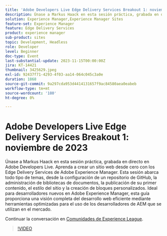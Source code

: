 ```yaml
---
title: 'Adobe Developers Live Edge Delivery Services Breakout 1: noviembre de 2023'
description: Únase a Markus Haack en esta sesión práctica, grabada en directo en Adobe Developers Live. Aprenda a crear un sitio web desde cero con los Edge Delivery Services de Adobe Experience Manager. Esta sesión abarca todo tipo de temas, desde la configuración de un repositorio de GitHub, la administración de bibliotecas de documentos, la publicación de su primer contenido, el estilo del sitio y la creación de bloques personalizados. Ideal para desarrolladores nuevos en Adobe Experience Manager, esta guía proporciona una visión completa del desarrollo web eficiente mediante herramientas optimizadas para el uso de los desarrolladores de AEM que se utilizan en el mercado.
solution: Experience Manager,Experience Manager Sites
feature-set: Experience Manager
feature: Edge Delivery Services
product: experience manager
sub-product: sites
topic: Development, Headless
role: Developer
level: Beginner
doc-type: Event
last-substantial-update: 2023-11-15T00:00:00Z
jira: KT-14421
thumbnail: 3425629.jpeg
exl-id: 92437f71-4293-4f03-aa14-064c045c3a0e
duration: 1868
source-git-commit: 9a297cda953d4414131657f9ac84580aea0eabeb
workflow-type: tm+mt
source-wordcount: '180'
ht-degree: 0%

---
```


# Adobe Developers Live Edge Delivery Services Breakout 1: noviembre de 2023

Únase a Markus Haack en esta sesión práctica, grabada en directo en Adobe Developers Live. Aprenda a crear un sitio web desde cero con los Edge Delivery Services de Adobe Experience Manager. Esta sesión abarca todo tipo de temas, desde la configuración de un repositorio de GitHub, la administración de bibliotecas de documentos, la publicación de su primer contenido, el estilo del sitio y la creación de bloques personalizados. Ideal para desarrolladores nuevos en Adobe Experience Manager, esta guía proporciona una visión completa del desarrollo web eficiente mediante herramientas optimizadas para el uso de los desarrolladores de AEM que se utilizan en el mercado.

Continuar la conversación en [Comunidades de Experience League](https://adobe.ly/3Q82EUF).

>[!VIDEO](https://video.tv.adobe.com/v/3425629/?learn=on)
